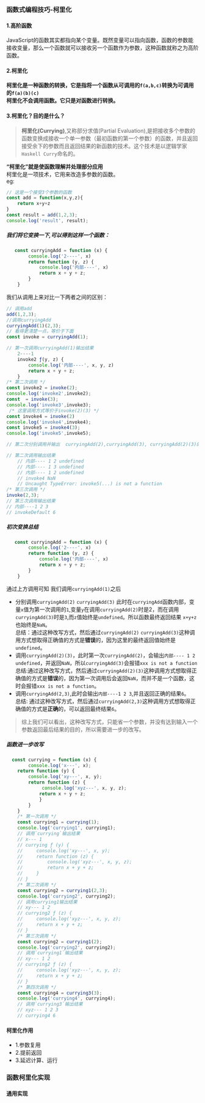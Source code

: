 ### 函数式编程技巧-柯里化
#### 1.高阶函数
JavaScript的函数其实都指向某个变量。既然变量可以指向函数，函数的参数能接收变量，那么一个函数就可以接收另一个函数作为参数，这种函数就称之为高阶函数。  
#### 2.柯里化
**柯里化是一种函数的转换，它是指将一个函数从可调用的`f(a,b,c)`转换为可调用的`f(a)(b)(c)`**  
**柯里化不会调用函数。它只是对函数进行转换。**  
                                
#### 3.柯里化？目的是什么？
> **柯里化(Currying)**,又称部分求值(Partial Evaluation),是把接收多个参数的函数变换成接收一个单一参数（最初函数的第一个参数）的函数，并且返回接受余下的参数而且返回结果的新函数的技术。这个技术是以逻辑学家`Haskell Curry`命名的。  
 
 **“柯里化”就是使函数理解并处理部分应用**    
柯里化是一项技术，它用来改造多参数的函数。   
eg:
```javascript
// 这是一个接受3个参数的函数
const add = function(x,y,z){
    return x+y+z
} 
const result = add(1,2,3);
console.log('result', result);
```
##### 我们将它**变换一下**,可以得到这样一个函数：   
```javascript
   const curryingAdd = function (x) {
        console.log('2----', x)
        return function (y, z) {
            console.log('内部----', x)
            return x + y + z;
        }
    }
```  
我们从调用上来对比一下两者之间的区别：  
```javascript
// 调用add
add(1,2,3);
//调用curryingAdd
curryingAdd(1)(2,3);
// 看得更清楚一点，等价于下面  
const invoke = curryingAdd(1);

// 第一次调用curryingAdd(1)输出结果
    2----1
    invoke2 ƒ(y, z) {
        console.log('内部----', x, y, z)
        return x + y + z;
    }
/* 第二次调用 */
const invoke2 = invoke(2);
console.log('invoke2',invoke2);
const  = invoke(3);
console.log('invoke3',invoke3);
 /* 这里调用方式等价于invoke(2)(3) */
const invoke4 = invoke(2)
console.log('invoke4',invoke4);
const invoke5 = invoke4(3);
console.log('invoke5',invoke5);

// 第二次分别调用并输出  curryingAdd(2),curryingAdd(3), curryingAdd(2)(3)的返回结果

// 第二次调用输出结果
    // 内部---- 1 2 undefined
    // 内部---- 1 3 undefined
    // 内部---- 1 2 undefined
    // invoke4 NaN
    // Uncaught TypeError: invoke5(...) is not a function  
/* 第三次调用 */
invoke(2,3);  
// 第三次调用输出结果
// 内部----1 2 3
// invokeDefault 6
```   
##### 初次变换总结 
```javascript
   const curryingAdd = function (x) {
        console.log('2----', x)
        return function (y, z) {
            console.log('内部----', x)
            return x + y + z;
        }
    }
```  

通过上方调用可知 我们调用`curryingAdd(1)`之后
+ 分别调用`curryingAdd(2)` `curryingAdd(3)` 此时在`curryingAdd`函数内部，变量`x`值为第一次调用的`1`,变量`y`在调用`curryingAdd(2)`时是2，而在调用`curryingAdd(3)`时是`3`,而`z`值始终是`undefined`。所以函数最终返回结果 `x+y+z`也始终是`NaN`。  
总结：通过这种改写方式，然后通过`curryingAdd(2)` `curryingAdd(3)`这种调用方式想取得正确值的方式是**错误**的，因为这里的最终返回值始终是`undefined`。  
+ 调用`curryingAdd(2)(3)`，此时第一次`curryingAdd(2)`，会输出`内部---- 1 2 undefined`，并返回`NaN`，所以`curryingAdd(3)`会报错`xxx is not a function`    
总结:通过这种改写方式，然后通过`curryingAdd(2)(3)`这种调用方式想取得正确值的方式是**错误**的，因为第一次调用后会返回`NaN`，而并不是一个函数，这时会报错`xxx is not a function`。
+ 调用`curryingAdd(2,3)`,此时会输出`内部----1 2 3`,并且返回正确的结果`6`。  
总结: 通过这种改写方式，然后通过`curryingAdd(2,3)`这种调用方式想取得正确值的方式是**正确**的，可以返回最终结果`6`。  

> 综上我们可以看出，这种改写方式，只能省一个参数，并没有达到输入一个参数返回最后结果的目的，所以需要进一步的改写。   

##### 函数进一步改写
```javascript
  const currying = function (x) {
        console.log('x---', x);
    return function (y) {
        console.log('xy---', x, y);
        return function (z) {
             console.log('xyz---', x, y, z);
            return x + y + z;
            }
        }
    }
    /* 第一次调用 */
    const currying1 = currying(1);
    console.log('currying1', currying1);
    // 调用`currying`输出结果
    // x--- 1
    // currying ƒ (y) {
    //     console.log('xy---', x, y);
    //     return function (z) {
    //         console.log('xyz---', x, y, z);
    //         return x + y + z;
    //     }
    // }
    /* 第二次调用 */
    const currying2 = currying1(2,3);
    console.log('currying2', currying2);
    // 调用currying1输出结果
    // xy--- 1 2
    // currying2 ƒ (z) {
    //     console.log('xyz---', x, y, z);
    //     return x + y + z;
    // }
    /* 第三次调用 */
    const currying2 = currying1(2);
    console.log('currying2', currying2);
    // 调用`currying1`输出结果
    // xy--- 1 2
    // currying2 ƒ (z) {
    //     console.log('xyz---', x, y, z);
    //     return x + y + z;
    // }
    /* 第四次调用 */
    const currying4 = currying3(3);
    console.log('currying4', currying4);
    // 调用`currying3`输出结果
    // xyz--- 1 2 3
    // currying4 6
```



 #### 柯里化作用
 + 1.参数复用
 + 2.提前返回
 + 3.延迟计算、运行  
### 函数柯里化实现
#### 通用实现

